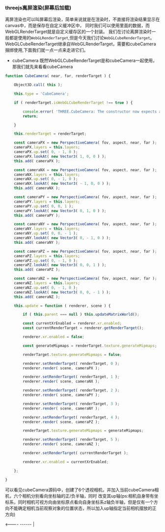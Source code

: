 ### threejs离屏渲染(屏幕后加载)
离屏渲染也可以叫屏幕后渲染，简单来说就是在渲染时，不直接将渲染结果显示在canvas中，而是保存在自定义缓冲区中，
同时我们可以使用里面的数据，而WebGLRenderTarget就是自定义缓存区的一个封装。
我们在讨论离屏渲染时一般都是使用的``WebGLRenderTarget``,但是今天我们讨论``WebGLCubeRenderTarget``。
WebGLCubeRenderTarget继承自WebGLRenderTarget，需要和cubeCamera捆绑使用,下面我们就一点一点来走进它们。
+ cubeCamera
既然WebGLCubeRenderTarget是和cubeCamera一起使用，那我们就先来看看cubeCamera
```javaScript
function CubeCamera( near, far, renderTarget ) {

	Object3D.call( this );

	this.type = 'CubeCamera';

	if ( renderTarget.isWebGLCubeRenderTarget !== true ) {

		console.error( 'THREE.CubeCamera: The constructor now expects an instance of WebGLCubeRenderTarget as third parameter.' );
		return;

	}

	this.renderTarget = renderTarget;

	const cameraPX = new PerspectiveCamera( fov, aspect, near, far );
	cameraPX.layers = this.layers;
	cameraPX.up.set( 0, - 1, 0 );
	cameraPX.lookAt( new Vector3( 1, 0, 0 ) );
	this.add( cameraPX );

	const cameraNX = new PerspectiveCamera( fov, aspect, near, far );
	cameraNX.layers = this.layers;
	cameraNX.up.set( 0, - 1, 0 );
	cameraNX.lookAt( new Vector3( - 1, 0, 0 ) );
	this.add( cameraNX );

	const cameraPY = new PerspectiveCamera( fov, aspect, near, far );
	cameraPY.layers = this.layers;
	cameraPY.up.set( 0, 0, 1 );
	cameraPY.lookAt( new Vector3( 0, 1, 0 ) );
	this.add( cameraPY );

	const cameraNY = new PerspectiveCamera( fov, aspect, near, far );
	cameraNY.layers = this.layers;
	cameraNY.up.set( 0, 0, - 1 );
	cameraNY.lookAt( new Vector3( 0, - 1, 0 ) );
	this.add( cameraNY );

	const cameraPZ = new PerspectiveCamera( fov, aspect, near, far );
	cameraPZ.layers = this.layers;
	cameraPZ.up.set( 0, - 1, 0 );
	cameraPZ.lookAt( new Vector3( 0, 0, 1 ) );
	this.add( cameraPZ );

	const cameraNZ = new PerspectiveCamera( fov, aspect, near, far );
	cameraNZ.layers = this.layers;
	cameraNZ.up.set( 0, - 1, 0 );
	cameraNZ.lookAt( new Vector3( 0, 0, - 1 ) );
	this.add( cameraNZ );

	this.update = function ( renderer, scene ) {

		if ( this.parent === null ) this.updateMatrixWorld();

		const currentXrEnabled = renderer.xr.enabled;
		const currentRenderTarget = renderer.getRenderTarget();

		renderer.xr.enabled = false;

		const generateMipmaps = renderTarget.texture.generateMipmaps;

		renderTarget.texture.generateMipmaps = false;

		renderer.setRenderTarget( renderTarget, 0 );
		renderer.render( scene, cameraPX );

		renderer.setRenderTarget( renderTarget, 1 );
		renderer.render( scene, cameraNX );

		renderer.setRenderTarget( renderTarget, 2 );
		renderer.render( scene, cameraPY );

		renderer.setRenderTarget( renderTarget, 3 );
		renderer.render( scene, cameraNY );

		renderer.setRenderTarget( renderTarget, 4 );
		renderer.render( scene, cameraPZ );

		renderTarget.texture.generateMipmaps = generateMipmaps;

		renderer.setRenderTarget( renderTarget, 5 );
		renderer.render( scene, cameraNZ );

		renderer.setRenderTarget( currentRenderTarget );

		renderer.xr.enabled = currentXrEnabled;

	};

}
```
可以看见cubeCamera源码中，创建了6个透视相机，并加入当前cubeCamera相机，六个相机分别看向坐标轴的正/负半轴，同时
改变其up轴(ps:相机自身带有坐标系，同时相机可视方向由坐标原点看向自身坐标系z轴负半轴，但是仅有一个方向不能确定相机当前观察对象的位置状态，所以加入up轴指定当前相机摆放的正方向)


<---- ------
      |